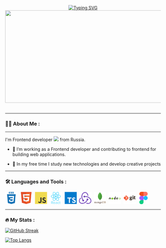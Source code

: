 <div align="center">
 <a href="https://git.io/typing-svg"><img src="https://readme-typing-svg.demolab.com?font=Fira+Code&size=30&pause=1000&center=true&vCenter=true&width=435&lines=Hey+there+%F0%9F%91%8B" alt="Typing SVG" /></a>
<div id="badges">
  <img src="https://media2.giphy.com/media/ZVik7pBtu9dNS/giphy.gif" width="600" height="300" alt=""/>
  <div><img src="https://komarev.com/ghpvc/?username=EmilMurahas228&style=flat-square&color=blue" alt=""/></div>
</div>
</div>

---

### :woman_technologist: About Me :

---

I'm Frontend developer <img src="https://media.giphy.com/media/WUlplcMpOCEmTGBtBW/giphy.gif" width="30"> from Russia.

- :dart: I’m working as a Frontend developer and contributing to frontend for building web applications.

- :game_die: In my free time I study new technologies and develop creative projects

---

### :hammer_and_wrench: Languages and Tools :
<div>
  <img src="https://github.com/devicons/devicon/blob/master/icons/css3/css3-plain-wordmark.svg"  title="CSS3" alt="CSS" width="40" height="40"/>&nbsp;
  <img src="https://github.com/devicons/devicon/blob/master/icons/html5/html5-original.svg" title="HTML5" alt="HTML" width="40" height="40"/>&nbsp;
  <img src="https://github.com/devicons/devicon/blob/master/icons/javascript/javascript-original.svg" title="JavaScript" alt="JavaScript" width="40" height="40"/>&nbsp;
   <img src="https://github.com/devicons/devicon/blob/master/icons/react/react-original-wordmark.svg" title="React" alt="React" width="40" height="40"/>&nbsp;
  <img src="https://github.com/devicons/devicon/blob/master/icons/typescript/typescript-plain.svg" title="Typescript" alt="Typescript" width="40" height="40"/>&nbsp;
  <img src="https://github.com/devicons/devicon/blob/master/icons/redux/redux-original.svg" title="Redux" alt="Redux " width="40" height="40"/>&nbsp;
  <img src="https://github.com/devicons/devicon/blob/master/icons/mongodb/mongodb-original-wordmark.svg" title="MongoDB" alt="MongoDB" width="40" heigth="40"/>&nbsp;
  <img src="https://github.com/devicons/devicon/blob/master/icons/nodejs/nodejs-original-wordmark.svg" title="NodeJS" alt="NodeJS" width="40" height="40"/>&nbsp;
  <img src="https://github.com/devicons/devicon/blob/master/icons/git/git-original-wordmark.svg" title="Git" **alt="Git" width="40" height="40"/>
  <img src="https://github.com/devicons/devicon/blob/master/icons/figma/figma-original.svg" title="Figma" **alt="Fig" width="40" height="40"/>
</div>

---
### :fire: My Stats :

[![GitHub Streak](https://streak-stats.demolab.com?user=EmilMurahas228&border_radius=15)](https://git.io/streak-stats)

[![Top Langs](https://github-readme-stats.vercel.app/api/top-langs/?username=EmilMurahas228&layout=compact)](https://github.com/anuraghazra/github-readme-stats)
